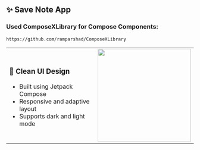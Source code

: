 ## ✨ Save Note App
### Used ComposeXLibrary for Compose Components: 
 ```
https://github.com/ramparshad/ComposeXLibrary
```


<table>
<tr>
<td>

### 📱 Clean UI Design

- Built using Jetpack Compose  
- Responsive and adaptive layout  
- Supports dark and light mode  

</td>
<td>

<img src="[https://via.placeholder.com/300x600.png?text=UI+Preview](https://github.com/user-attachments/assets/b2485d14-cd14-445c-87f6-f2a0a3c1fdcd)" width="250"/>

</td>
</tr>
</table>
